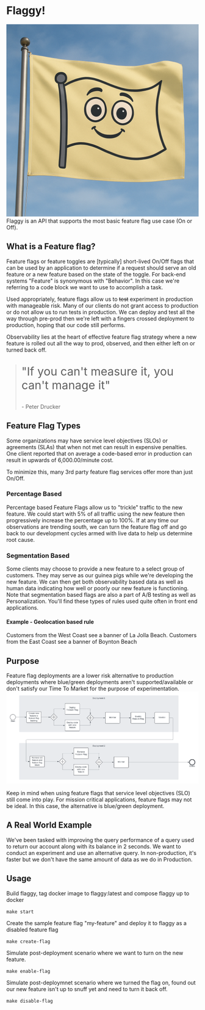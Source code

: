 # Flaggy!
<img src="flaggy.png" alt="Flaggy!"/>
Flaggy is an API that supports the most basic feature flag use case (On or Off).

## What is a Feature flag?
Feature flags or feature toggles are [typically] short-lived On/Off flags that can be used by an 
application to determine if a request should serve an old feature or a new feature based on the 
state of the toggle.  For back-end systems "Feature" is synonymous with "Behavior".  In this case
we're referring to a code block we want to use to accomplish a task.

Used appropriately, feature flags allow us to ~~test~~ experiment in production with manageable risk.  Many of our clients
do not grant access to production or do not allow us to run tests in production.  We can deploy and test all
the way through pre-prod then we're left with a fingers crossed deployment to production, hoping that our 
code still performs.

Observability lies at the heart of effective feature flag strategy where a new feature is rolled out all the way 
to prod, observed, and then either left on or turned back off.  

> <p style="font-size:30px">"If you can't measure it, you can't manage it"</p> - Peter Drucker

## Feature Flag Types
Some organizations may have service level objectives (SLOs) or agreements (SLAs) that when not met can result in expensive penalties.
One client reported that on average a code-based error in production can result in upwards of 6,000.00/minute cost.

To minimize this, many 3rd party feature flag services offer more than just On/Off.

### Percentage Based
Percentage based Feature Flags allow us to "trickle" traffic to the new feature.  We could start with 5% of all traffic 
using the new feature then progressively increase the percentage up to 100%.  If at any time our observations are trending
south, we can turn the feature flag off and go back to our development cycles armed with live data to help us determine
root cause.

### Segmentation Based
Some clients may choose to provide a new feature to a select group of customers.  They may serve as our guinea pigs
while we're developing the new feature.  We can then get both observability based data as well as human data indicating
how well or poorly our new feature is functioning.  Note that segmentation based flags are also a part of A/B testing as well 
as Personalization.  You'll find these types of rules used quite often in front end applications.

#### Example - Geolocation based rule
Customers from the West Coast see a banner of La Jolla Beach.  Customers from the East Coast see a banner of Boynton Beach

## Purpose
Feature flag deployments are a lower risk alternative to production deployments where blue/green deployments aren't supported/available or 
don't satisfy our Time To Market for the purpose of experimentation.
<img alt="Feature Flag deployment Process" src="./FeatureFlagDeploymentProcess.png" style="Background-color:#fff" />

Keep in mind when using feature flags that service level objectives (SLO) still come into play. For mission critical applications, feature flags may not be ideal.
In this case, the alternative is blue/green deployment.

## A Real World Example
We've been tasked with improving the query performance of a query used to return our account along with its balance in 2 seconds.  We want to conduct an experiment
and use an alternative query.  In non-production, it's faster but we don't have the same amount of data as we
do in Production.


## Usage
Build flaggy, tag docker image to flaggy:latest and compose flaggy up to docker

    make start

Create the sample feature flag "my-feature" and deploy it to flaggy as a disabled feature flag

    make create-flag

Simulate post-deployment scenario where we want to turn on the new feature.

    make enable-flag

Simulate post-deploymnet scenario where we turned the flag on, found out our new feature isn't up to snuff yet and need to turn it back off.

    make disable-flag

